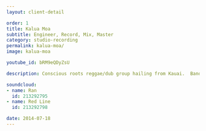```yaml
---
layout: client-detail

order: 1
title: Kalua Moa
subtitle: Engineer, Record, Mix, Master
category: studio-recording
permalink: kalua-moa/
image: kalua-moa

youtube_id: bRM9eQDyZsU

description: Conscious roots reggae/dub group hailing from Kauai.  Band consists of Kyrandt Tamagawa (Bass), Chase Bohn (Guitar/Vocals), and Liam Mackenzie (Drums).

soundcloud:
- name: Ran
  id: 213292795
- name: Red Line
  id: 213292798

date: 2014-07-18
---
```

